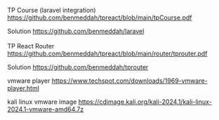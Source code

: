 TP Course (laravel integration)
https://github.com/benmeddah/tpreact/blob/main/tpCourse.pdf

Solution
https://github.com/benmeddah/laravel
<br>
<br>
TP React Router 
https://github.com/benmeddah/tpreact/blob/main/router/tprouter.pdf

Solution
https://github.com/benmeddah/tprouter


vmware player
https://www.techspot.com/downloads/1969-vmware-player.html

kali linux vmware image
https://cdimage.kali.org/kali-2024.1/kali-linux-2024.1-vmware-amd64.7z
